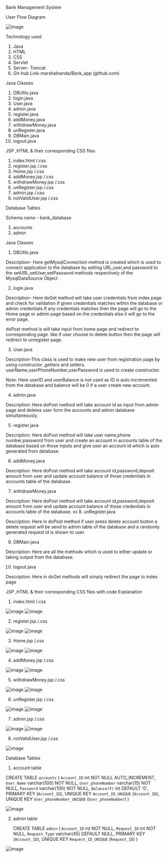 Bank Management System

User Flow Diagram

 
![image](https://user-images.githubusercontent.com/42877579/205895679-90c02123-77e5-4b37-8dae-d949fd68eea3.png)



Technology used
1.	Java
2.	HTML
3.	CSS
4.	Servlet
5.	Server- Tomcat
6.	Git-hub Link-marshalnanda/Bank_app (github.com)










Java Classes 

1.	DBUtils.java
2.	login.java
3.	User.java
4.	admin.java
5.	register.java
6.	addMoney.java
7.	withdrawMoney.java
8.	unRegister.java
9.	DBMain.java
10.	logout.java


JSP ,HTML & their corresponding CSS files

1.	index.html /.css
2.	register.jsp /.css
3.	Home.jsp /.css
4.	addMoney.jsp /.css
5.	withdrawMoney.jsp /.css
6.	unRegister.jsp /.css
7.	admin.jsp /.css
8.	notValidUser.jsp /.css

Database Tables

Schema name - bank_database

1.	accounts
2.	admin

Java Classes 

1.	DBUtils.java

Description- Here getMysqlConnection method is created which is used to connect application to the database by setting URL,user,and password to the setURL,setUser,setPassword methods respectively of the MysqlDataSource Object

2.	login.java

Description- Here doGet method will take user credentials from index page and check for validation if given credentials matches within the database or admin credentials.If any credentials matches then the page will go to the Home page or admin page based on the credentials else it will go to the error page.

doPost method is will take input from home page and redirect to corresponding page.
like if user choose to delete button then the page will redirect to unregister page.

3.	User.java

Description-This class is used to make new user from registration page by using constructor ,getters and setters. userName,userPhoneNumber,userPassword is used to create constructor.

Note: Here userID and userBalance is not used as ID is auto incremented from the database and balance will be 0 if a user create new account.

4.	admin.java

Description: Here doPost method will take account id as input from admin page and deletes user form the accounts and admin database simultaneously.

5.	register.java

Description: Here doPost method will take user name,phone number,password from user and create an account in accounts table of the database based on those inputs and give user an account id which is auto generated from database.

6.	addMoney.java

Description: Here doPost method will take account id,password,deposit amount from user and update account balance of those credentials in accounts table of the database.

7.	withdrawMoney.java

Description: Here doPost method will take account id,password,deposit amount from user and update account balance of those credentials in accounts table of the database.
xx
8.	unRegister.java

Description: Here in doPost method if user press delete account button a delete request will be send to admin table of the database and a randomly generated request id is shown to user.

9.	DBMain.java

Description: Here are all the methods which is used to either update or taking output from the database.

10.	logout.java

Description: Here in doGet methods will simply redirect the page to index page


JSP ,HTML & their corresponding CSS files with code Explanation

1.	index.html /.css
 
![image](https://user-images.githubusercontent.com/42877579/205895914-d99bbaf2-c5e6-4489-9d41-890c674ad993.png)
![image](https://user-images.githubusercontent.com/42877579/205897557-120cf37a-6ba3-42b4-b806-f478745fc9c6.png)
  

2.	register.jsp /.css
 
![image](https://user-images.githubusercontent.com/42877579/205941891-22ef549e-c47a-4cf1-a582-f0d03991d830.png)
![image](https://user-images.githubusercontent.com/42877579/205942057-954c2859-6c8e-4e47-874a-6228d962db62.png)

3.	Home.jsp /.css

![image](https://user-images.githubusercontent.com/42877579/205942337-879e4393-0e02-42db-8ff6-df19bb9f7ca4.png)
![image](https://user-images.githubusercontent.com/42877579/205942486-21ddc499-c853-4071-b6c4-9965cc9f49e5.png)


4.	addMoney.jsp /.css

![image](https://user-images.githubusercontent.com/42877579/205942683-c2b316e5-2bea-4ba3-ba02-079dbad35640.png)
![image](https://user-images.githubusercontent.com/42877579/205942792-f1a00a22-c610-4d27-9fb0-4e4d5955f89d.png)


5.	withdrawMoney.jsp /.css

![image](https://user-images.githubusercontent.com/42877579/205942869-55dab8ca-1d3f-4dfd-a4bd-b7537b791b54.png)
![image](https://user-images.githubusercontent.com/42877579/205942979-dcf49ed0-9d39-4487-b7b2-b3107414bbfd.png)


6.	unRegister.jsp /.css

 ![image](https://user-images.githubusercontent.com/42877579/205943283-0c4aaa77-74d9-4246-9828-045dba4c411f.png)
 ![image](https://user-images.githubusercontent.com/42877579/205943390-cdfe576b-77e7-460c-b1ac-fef884694ccb.png)



7.	admin.jsp /.css
 
 
![image](https://user-images.githubusercontent.com/42877579/205943747-93650300-5ecf-4311-9c87-74f19a7f81a4.png)
![image](https://user-images.githubusercontent.com/42877579/205943846-bfdd4890-7def-4435-9f6a-f63305c3f02f.png)

8.	notValidUser.jsp /.css
 
![image](https://user-images.githubusercontent.com/42877579/205943950-ece04632-affe-4e10-9f03-3904982e749c.png)


Database Tables

1.	account table

CREATE TABLE `accounts` (
  `Account_ID` int NOT NULL AUTO_INCREMENT,
  `User_Name` varchar(100) NOT NULL,
  `User_phoneNumber` varchar(15) NOT NULL,
  `Password` varchar(100) NOT NULL,
  `Balance(₹)` int DEFAULT '0',
  PRIMARY KEY (`Account_ID`),
  UNIQUE KEY `Account_ID_UNIQUE` (`Account_ID`),
  UNIQUE KEY `User_phoneNumber_UNIQUE` (`User_phoneNumber`)
) 
 

![image](https://user-images.githubusercontent.com/42877579/205944029-a266da1d-2713-4cca-9f78-394aeab1c1a2.png)



2.	admin table

	CREATE TABLE `admin` (
  `Account_ID` int NOT NULL,
   `Request_ID` int NOT NULL,
  `Request_Type` varchar(45) DEFAULT NULL,
  PRIMARY KEY (`Account_ID`),
  UNIQUE KEY `Request_ID_UNIQUE` (`Request_ID`)
) 
 
![image](https://user-images.githubusercontent.com/42877579/205944088-a5d4ca13-762e-4978-a9e9-b6fed708c656.png)



